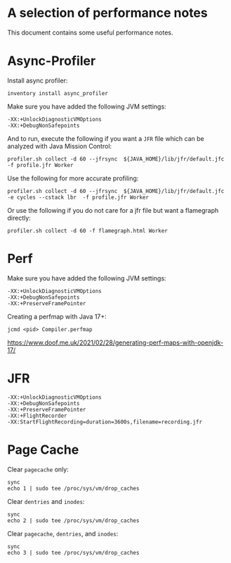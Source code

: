 # A selection of performance notes

This document contains some useful performance notes.

# Async-Profiler

Install async profiler:
```shell
inventory install async_profiler
```

Make sure you have added the following JVM settings:
```
-XX:+UnlockDiagnosticVMOptions
-XX:+DebugNonSafepoints
```

And to run, execute the following if you want a `JFR` file which can be analyzed with Java Mission Control:
```shell
profiler.sh collect -d 60 --jfrsync  ${JAVA_HOME}/lib/jfr/default.jfc  -f profile.jfr Worker
```

Use the following for more accurate profiling:
```shell
profiler.sh collect -d 60 --jfrsync  ${JAVA_HOME}/lib/jfr/default.jfc  -e cycles --cstack lbr  -f profile.jfr Worker
```

Or use the following if you do not care for a jfr file but want a flamegraph directly:
```shell
profiler.sh collect -d 60 -f flamegraph.html Worker
```

# Perf

Make sure you have added the following JVM settings:
```
-XX:+UnlockDiagnosticVMOptions
-XX:+DebugNonSafepoints
-XX:+PreserveFramePointer
```

Creating a perfmap with Java 17+:
```shell
jcmd <pid> Compiler.perfmap
```

https://www.doof.me.uk/2021/02/28/generating-perf-maps-with-openjdk-17/

# JFR

```
-XX:+UnlockDiagnosticVMOptions
-XX:+DebugNonSafepoints
-XX:+PreserveFramePointer
-XX:+FlightRecorder
-XX:StartFlightRecording=duration=3600s,filename=recording.jfr
```


# Page Cache

Clear `pagecache` only:
```shell
sync
echo 1 | sudo tee /proc/sys/vm/drop_caches
```

Clear `dentries` and `inodes`:
```shell
sync
echo 2 | sudo tee /proc/sys/vm/drop_caches
```

Clear `pagecache`, `dentries`, and `inodes`:
```shell
sync
echo 3 | sudo tee /proc/sys/vm/drop_caches
```
